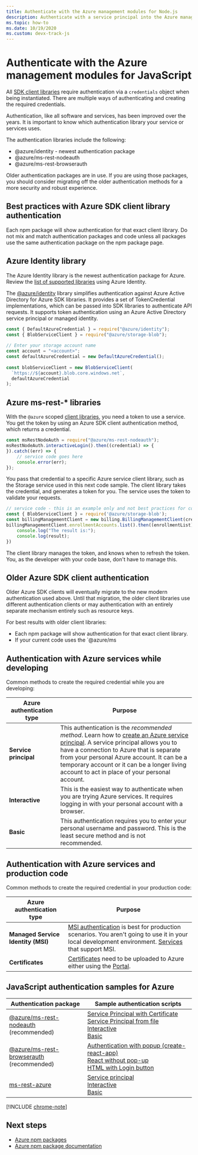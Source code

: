 ```yaml
---
title: Authenticate with the Azure management modules for Node.js
description: Authenticate with a service principal into the Azure management modules for Node.js
ms.topic: how-to
ms.date: 10/19/2020
ms.custom: devx-track-js
---
```


# Authenticate with the Azure management modules for JavaScript

All [SDK client libraries](azure-sdk-library-package-index.md) require authentication via a `credentials` object when being
instantiated. There are multiple ways of authenticating and creating the required
credentials.

Authentication, like all software and services, has been improved over the years. It is important to know which authentication library your service or services 
uses. 

The authentication libraries include the following:

* @azure/identity - newest authentication package
* @azure/ms-rest-nodeauth
* @azure/ms-rest-browserauth

Older authentication packages are in use. If you are using those packages, you should consider migrating off the older authentication methods for a more security and robust experience. 

## Best practices with Azure SDK client library authentication

Each npm package will show authentication for that exact client library. Do not mix and match authentication packages and code unless all packages use the same authentication package on the npm package page. 

## Azure Identity library

The Azure Identity library is the newest authentication package for Azure. Review the [list of supported libraries](https://www.npmjs.com/package/@azure/identity#client-libraries-supporting-authentication-with-azure-identity) using Azure Identity.

The [@azure/identity](https://www.npmjs.com/package/@azure/identity) library simplifies authentication against Azure Active Directory for Azure SDK libraries. It provides a set of TokenCredential implementations, which can be passed into SDK libraries to authenticate API requests. It supports token authentication using an Azure Active Directory service principal or managed identity.

```javascript
const { DefaultAzureCredential } = require("@azure/identity");
const { BlobServiceClient } = require("@azure/storage-blob");
 
// Enter your storage account name
const account = "<account>";
const defaultAzureCredential = new DefaultAzureCredential();
 
const blobServiceClient = new BlobServiceClient(
  `https://${account}.blob.core.windows.net`,
  defaultAzureCredential
);
```

## Azure ms-rest-* libraries
With the `@azure` scoped [client libraries](azure-sdk-library-package-index.md#modern-javascripttypescript-libraries), you need a token to use a service. You get the token by using an Azure SDK client authentication method, which returns a credential. 

```javascript
const msRestNodeAuth = require("@azure/ms-rest-nodeauth");
msRestNodeAuth.interactiveLogin().then((credential) => {
}).catch((err) => {
    // service code goes here
    console.error(err);
});
```

You pass that credential to a specific Azure service client library, such as the Storage service used in this next code sample. The client library takes the credential, and generates a token for you. The service uses the token to validate your requests. 

```javascript
// service code - this is an example only and not best practices for code flow
const { BlobServiceClient } = require('@azure/storage-blob');
const billingManagementClient = new billing.BillingManagementClient(credential, subscriptionId);
billingManagementClient.enrollmentAccounts.list().then((enrollmentList) => {
    console.log("The result is:");
    console.log(result);
})
```

The client library manages the token, and knows when to refresh the token. You, as the developer with your code base, don't have to manage this.

## Older Azure SDK client authentication 

Older Azure SDK clients will eventually migrate to the new modern authentication used above. Until that migration, the older client libraries use different authentication clients or may authentication with an entirely separate mechanism entirely such as resource keys. 

For best results with older client libraries: 
* Each npm package will show authentication for that exact client library. 
* If your current code uses the `@azure/ms

## Authentication with Azure services while developing

Common methods to create the required credential while you are developing:

| Azure authentication type|Purpose|
|--|--|
|**Service principal**|This authentication is the _recommended method_. Learn how to [create an Azure service principal](node-sdk-azure-authenticate-principal.md). A service principal allows you to have a connection to Azure that is separate from your personal Azure account. It can be a temporary account or it can be a longer living account to act in place of your personal account.|
| **Interactive**| This is the easiest way to authenticate when you are trying Azure services. It requires logging in with your personal account with a browser. |
|**Basic**|This authentication requires you to enter your personal username and password. This is the least secure method and is not recommended.| 

## Authentication with Azure services and production code

Common methods to create the required credential in your production code:

|Azure authentication type|Purpose|
|--|--|
|**Managed Service Identity (MSI)**|[MSI authentication](/azure/active-directory/managed-identities-azure-resources/overview) is best for production scenarios. You aren't going to use it in your local development environment. [Services](/azure/active-directory/managed-identities-azure-resources/services-support-managed-identities) that support MSI.|
|**Certificates**|[Certificates](/azure/cloud-services/cloud-services-certs-create) need to be uploaded to Azure either using the [Portal](/azure/cloud-services/cloud-services-configure-ssl-certificate-portal).|

## JavaScript authentication samples for Azure

|Authentication package|Sample authentication scripts|
|--|--|
|[@azure/ms-rest-nodeauth](https://www.npmjs.com/package/@azure/ms-rest-nodeauth) <br>(recommended)|[Service Principal with Certificate](https://github.com/Azure/ms-rest-nodeauth/blob/master/samples/authFileWithSpCert.ts)<br>[Service Principal from file](https://github.com/Azure/ms-rest-nodeauth/blob/master/samples/authFileWithSpSecret.ts)<br>[Interactive](https://github.com/Azure/ms-rest-nodeauth/blob/master/samples/interactivePersonalAccount.ts)<br>[Basic](https://github.com/Azure/ms-rest-nodeauth/blob/master/samples/usernamePassword.ts)|
|[@azure/ms-rest-browserauth](https://www.npmjs.com/package/@azure/ms-rest-browserauth)<br>(recommended)|[Authentication with popup (create-react-app)](https://github.com/Azure/ms-rest-browserauth/tree/master/samples/authentication-with-popup)<br>[React without pop-up](https://github.com/Azure/ms-rest-browserauth/tree/master/samples/react-app)<br>[HTML with Login button](https://github.com/Azure/ms-rest-browserauth/tree/master/samples/vanilla)|
|[ms-rest-azure](https://www.npmjs.com/package/ms-rest-azure)|[Service principal](https://github.com/Azure/azure-sdk-for-node/blob/master/Documentation/Authentication.md#service-principal-authentication)<br>[Interactive](https://github.com/Azure/azure-sdk-for-node/blob/master/Documentation/Authentication.md#interactive-login)<br>[Basic](https://github.com/Azure/azure-sdk-for-node/blob/master/Documentation/Authentication.md#basic-authentication)|

[!INCLUDE [chrome-note](includes/chrome-note.md)]

## Next steps	

* [Azure npm packages](azure-sdk-library-package-index.md)
* [Azure npm package documentation](/javascript/api/overview/azure/?view=azure-node-latest)
